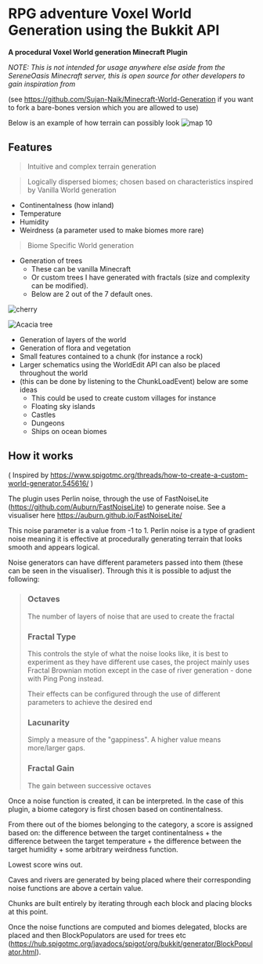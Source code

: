 # RPG adventure Voxel World Generation using the Bukkit API 

**A procedural Voxel World generation Minecraft Plugin** 

*NOTE: This is not intended for usage anywhere else aside from the SereneOasis Minecraft server, this is open source for other developers to gain inspiration from*

(see https://github.com/Sujan-Naik/Minecraft-World-Generation if you want to fork a bare-bones version which you are allowed to use) 


Below is an example of how terrain can possibly look 
![map 10](https://github.com/Sujan-Naik/Minecraft-World-Generation/assets/125016948/b284d250-db96-4ae8-ba50-32a91361f75d)


## Features
> Intuitive and complex terrain generation

> Logically dispersed biomes; chosen based on characteristics inspired by Vanilla World generation
- Continentalness (how inland)
- Temperature
- Humidity
- Weirdness (a parameter used to make biomes more rare)

> Biome Specific World generation
- Generation of trees
  - These can be vanilla Minecraft
  - Or custom trees I have generated with fractals (size and complexity can be modified).
  - Below are 2 out of the 7 default ones.


![cherry](https://github.com/Sujan-Naik/Minecraft-World-Generation/assets/125016948/691f01ed-f415-413f-a0ac-80412f2a2ffd)

![Acacia tree](https://github.com/Sujan-Naik/Minecraft-World-Generation/assets/125016948/00544058-15ef-4059-9201-a2508d35e114)


- Generation of layers of the world
- Generation of flora and vegetation
- Small features contained to a chunk (for instance a rock)
- Larger schematics using the WorldEdit API can also be placed throughout the world
- (this can be done by listening to the ChunkLoadEvent) below are some ideas
  - This could be used to create custom villages for instance
  - Floating sky islands
  - Castles
  - Dungeons
  - Ships on ocean biomes
  

## How it works 
( Inspired by https://www.spigotmc.org/threads/how-to-create-a-custom-world-generator.545616/ )

The plugin uses Perlin noise, through the use of FastNoiseLite (https://github.com/Auburn/FastNoiseLite) to generate noise. See a visualiser here https://auburn.github.io/FastNoiseLite/ 

This noise parameter is a value from -1 to 1. Perlin noise is a type of gradient noise meaning it is effective at procedurally generating terrain that looks smooth and appears logical. 

Noise generators can have different parameters passed into them (these can be seen in the visualiser). Through this it is possible to adjust the following:
>
> ### Octaves
> The number of layers of noise that are used to create the fractal
>
> ### Fractal Type
> This controls the style of what the noise looks like, it is best to experiment as they have different use cases, the project mainly uses Fractal Brownian motion except in the case of river generation - done with Ping Pong instead. 
>
> Their effects can be configured through the use of different parameters to achieve the desired end 
>
> ### Lacunarity 
> Simply a measure of the "gappiness". A higher value means more/larger gaps. 
>
> ### Fractal Gain
> The gain between successive octaves


Once a noise function is created, it can be interpreted. In the case of this plugin, a biome category is first chosen based on continentalness.

From there out of the biomes belonging to the category, a score is assigned based on:
  the difference between the target continentalness + the difference between the target temperature + the difference between the target humidity + some arbitrary weirdness function.

Lowest score wins out. 

Caves and rivers are generated by being placed where their corresponding noise functions are above a certain value. 

Chunks are built entirely by iterating through each block and placing blocks at this point. 

Once the noise functions are computed and biomes delegated, blocks are placed and then BlockPopulators are used for trees etc (https://hub.spigotmc.org/javadocs/spigot/org/bukkit/generator/BlockPopulator.html).





















